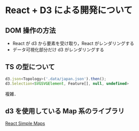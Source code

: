 # React + D3 による開発について

## DOM 操作の方法

- React が d3 から要素を受け取り，React がレンダリングする
- データ可視化部分だけ d3 がレンダリングする

## TS の型について

```javascript
d3.json<Topology>('.data/japan.json').then();
d3.Selection<SVGSVGElement, Feature[], null, undefined>
```

複雑．

## d3 を使用している Map 系のライブラリ

[React Simple Maps](https://www.react-simple-maps.io/)
